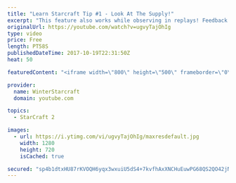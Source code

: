 ```yaml
---
title: "Learn Starcraft Tip #1 - Look At The Supply!"
excerpt: "This feature also works while observing in replays! Feedback and tip suggestions are appreciated :)"
originalUrl: https://youtube.com/watch?v=ugvyTajOhIg
type: video
price: Free
length: PT58S
publishedDateTime: 2017-10-19T22:31:50Z
heat: 50

featuredContent: "<iframe width=\"800\" height=\"500\" frameborder=\"0\" src=\"https://www.youtube.com/embed/ugvyTajOhIg\" allow=\"accelerometer; autoplay; encrypted-media; gyroscope; picture-in-picture\" allowfullscreen></iframe>"

provider:
  name: WinterStarcraft
  domain: youtube.com

topics:
  - StarCraft 2

images:
  - url: https://i.ytimg.com/vi/ugvyTajOhIg/maxresdefault.jpg
    width: 1280
    height: 720
    isCached: true

secured: "sp4b1dtxHU87rKVOQH6yqx3wxuiU5dS4+7kvfhAxXNCHuEuwPG68QS2QO42jN1W+ZgF1/78sYwytqu+2p5LiiapEk2b5hXf8jaU6yI/L3oPwxQmO5xiJS0J/XP1EYe8Htzv+q7MV2SFeZ+blrOEACDVPUBsHEKW+VcKn7V/mcFQJJxioupffPax9jXFv0rKj8qZ8PKG+wcUA6u6pSAB8YyzqR242K1WRlP1ounJNfbkX2Um9vbLDnB2CThkbLQFM8bCtvibKlzdoTVF9xpgL2lagxKhx4Ouh9xAh64pyhCM4lHHUer2XyEYJx5qhwxnzbqrMHEm0p0OWCzt44GBkDibed1pQRuVEmdHcGlbfyRcdZOHRGh4DZkqFn00gG3w6wJcrW9sVOSJ6m1a4ImT4v/uwejiyQrNvLMkDVm2TnfQ=;H8iVqC3CX0NIOg5CHekbnQ=="
---
```


